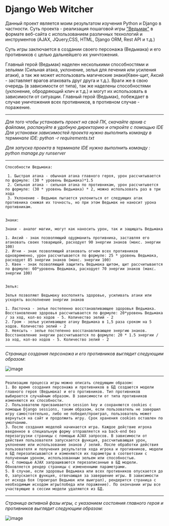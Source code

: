# Django Web Witcher
 Данный проект является моим результатом изучения Python и Django в частности. Суть проекта - реализация пошаговой игры ["Ведьмак"](https://github.com/staywithme47/the_witcher_project) в формате веб-сайта с использованием различных технологий и инструментов (AJAX, JQuery,CSS, HTML, Django ORM, Rest API и т.д.)
 
 Суть игры заключается в создании своего персонажа (Ведьмака) и его противников с целью дальнейшего их уничтожения. 
 
 Главный герой (Ведьмак) наделен несколькими способностями и зельями (Сильная атака, уклонение, зелья для лечения или усиления атаки), а так же может использовать магические знаки(Квен-щит, Аксий - заставляет врагов атаковать друг друга и т.д.). Враги же в свою очередь (в зависимости от типа), так же наделены способностями (уклонение, обродряющий клич и т.д.) и могут их использовать в зависимости от ситуации. Главный герой (Ведьмак), побеждает в случае уничтожения всех противников, в противном случае - поражение.
 
 ---
  *Для того чтобы установить проект на свой ПК, скачайте архив с файлами, распакуйте в удобную директорию и откройте с помощью IDE*
  *Для установки зависимостей проекта нужно выполнить команду в терминале IDE:  python -r requirements.txt* 
  
  *Для запуска проекта в терминале IDE нужно выполнить команду :  python manage.py runserver*
 
 
 ---
 ```
 Способности Ведьмака:
 
  1. Быстрая атака - обычная атака главного героя, урон рассчитывается по формуле: (30 * уровень Ведьмака)*1.5
  2. Сильная атака - сильная атака по противникам, урон рассчитывется по формуле: (30 * уровень Ведьмака) * 2, можно использовать раз в три хода
  3. Уклонение - Ведьмак пытается уклониться от следующих атак противника снижая их точность, но при этом Ведьмак не наносит урона противникам.
 
 
 Знаки:
 
 Знаки - аналог магии, могут как наносить урон, так и защищать Ведьмака
 
 1. Аксий - знак позволяющий одурманить противника, заставляя его атаковать своих товарищей, расходует 90 энергии знаков (макс. энергии 100)
 2. Игни - знак позволяющий атаковать огнем всех противников одновременно, урон рассчитывается по формуле: 25 * уровень Ведьмака, расходует 85 энергии знаков (макс. энергии 100)
 3. Квен - знак позволяющий защитить Ведьмака щитом, щит рассчитывается по формуле: 60*уровень Ведьмака, расходует 70 энергии знаков (макс. энергии 100)
 
 
 Зелья:
 
 Зелья позволяют Ведьмаку восполнять здоровье, усиливать атаки или ускорять восполнение энергии знаков
 
 1. Ласточка - зелье постепенно восстанавливающее здоровья Ведьмака. Восстановление здоровья рассчитывается по формуле: 20*уровень Ведьмака / за ход, кол-во ходов - 5. Количество зелий - 2
 2. Гром - зелье усиливающее атаку Ведьмака в 1,5 раза сроком на 5 ходов. Количество зелий - 2
 3. Неясыть - зелье постепенно восстанавливающее энергию знаков. Восстановление энергии рассчитывается по формуле: 20 * 1.5 энергии / за ход, кол-во ходов - 5. Количество зелий - 2 
 ```
 ---
 
 
 *Страница создания персонажа и его противников выглядит следующим образом*:
 
 ![image](https://user-images.githubusercontent.com/69643765/154846515-8f04fce9-35b4-4a28-893f-710274d7654c.png)

 ---
 ```
 Реализацию процесса игры можно описать следующим образом:
 1. Во время создания персонажа и противников в БД создаются модели главного героя (Ведьмака) и его противников. Тип противников выбирается случайным образом. В зависимости от типа противников изменяются их способности.
 2. Пользователю присваивается session key и сохраняются cookies с помощью Django sessions, таким образом, если пользователь не завершил игру самостоятельно, либо не победил/проиграл, пользователь может вернуться на сайт и продолжить игру. Срок хранения cookies оставлен по умолчанию.
 3. После создания моделей начинается игра. Каждое действие игрока введенное в специальную форму отправляется на back-end без перезагрузки страницы с помощью AJAX запросов. В зависимости от действия пользователя запускается функция, рассчитывающая урон, уклонение или использование знаков / зелий. После обработки действия пользователя и получения результатов хода игрока и противников, модели в БД перезаписываются и изменяются их параметры в соответсвии с полученным уроном, использованным зельем или способностью.
 4. С помощью AJAX запрашиваются перезаписанные в БД модели. Обновляется рендер страницы с измененными параметрами.
 5. В случае, если здоровье Ведьмака или всех противников опускается до 0, запускается функция, отвечающая за завершение игры. В зависимости от исхода боя (проиграл Ведьмак или выиграл), рендерится страница с необходимым исходом игры(победа или поражение). По окончании игры все участвующие в сессии модели удаляются из БД.
 
 ```
 ---

*Страница активной фазы игры, с указанием состояния главного героя и противников выглядит следующим образом:*

![image](https://user-images.githubusercontent.com/69643765/154846561-1cb206a6-6c17-4725-a649-043b5f090347.png)
